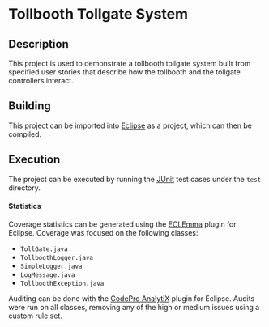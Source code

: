 Tollbooth Tollgate System
=========================

## Description
This project is used to demonstrate a tollbooth tollgate system built from specified user stories that describe how the tollbooth and the tollgate controllers interact.

## Building
This project can be imported into [Eclipse](https://eclipse.org/downloads/) as a project, which can then be compiled.

## Execution
The project can be executed by running the [JUnit](http://junit.org/) test cases under the ```test``` directory.

#### Statistics
Coverage statistics can be generated using the [ECLEmma](http://eclemma.org/) plugin for Eclipse. Coverage was focused on the following classes:
* ```TollGate.java```
* ```TollboothLogger.java```
* ```SimpleLogger.java```
* ```LogMessage.java```
* ```TollboothException.java```

Auditing can be done with the [CodePro AnalytiX](https://marketplace.eclipse.org/content/codepro-analytix) plugin for Eclipse. Audits were run on all classes, removing any of the high or medium issues using a custom rule set.

